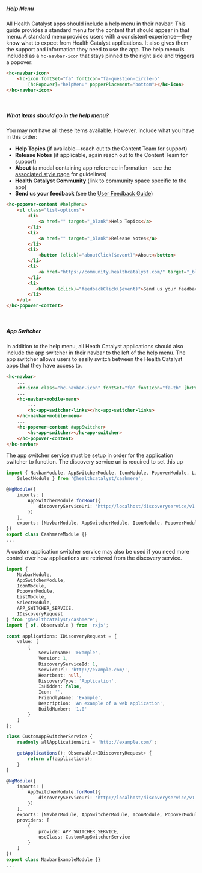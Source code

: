 ##### Help Menu

All Health Catalyst apps should include a help menu in their navbar. This guide provides a standard menu for the content that should appear in that menu. A standard menu provides users with a consistent experience—they know what to expect from Health Catalyst applications. It also gives them the support and information they need to use the app. The help menu is included as a `hc-navbar-icon` that stays pinned to the right side and triggers a popover:

```html
<hc-navbar-icon>
    <hc-icon fontSet="fa" fontIcon="fa-question-circle-o"
        [hcPopover]="helpMenu" popperPlacement="bottom"></hc-icon>
</hc-navbar-icon>
```

&nbsp;

##### What items should go in the help menu?

You may not have all these items available. However, include what you have in this order:

*   **Help Topics** (if available—reach out to the Content Team for support)
*   **Release Notes** (if applicable, again reach out to the Content Team for support)
*   **About** (a modal containing app reference information - see the [associated style page](https://cashmere.healthcatalyst.net/styles/about) for guidelines)
*   **Health Catalyst Community** (link to community space specific to the app)
*   **Send us your feedback** (see the [User Feedback Guide](https://cashmere.healthcatalyst.net/components/typeform-survey/usage))

```html
<hc-popover-content #helpMenu>
    <ul class="list-options">
        <li>
            <a href="" target="_blank">Help Topics</a>
        </li>
        <li>
            <a href="" target="_blank">Release Notes</a>
        </li>
        <li>
            <button (click)="aboutClick($event)">About</button>
        </li>
        <li>
            <a href="https://community.healthcatalyst.com/" target="_blank">Health Catalyst Community</a>
        </li>
        <li>
           <button (click)="feedbackClick($event)">Send us your feedback</button>
        </li>
    </ul>
</hc-popover-content>
```

&nbsp;

##### App Switcher

In addition to the help menu, all Heath Catalyst applications should also include the app switcher in their navbar to the left of the help menu. The app switcher allows users to easily switch between the Health Catalyst apps that they have access to.

```html
<hc-navbar>
    ...
    <hc-icon class="hc-navbar-icon" fontSet="fa" fontIcon="fa-th" [hcPopover]="appSwitcher" popperPlacement="bottom"></hc-icon>
    ...
    <hc-navbar-mobile-menu>
        ...
        <hc-app-switcher-links></hc-app-switcher-links>
    </hc-navbar-mobile-menu>
    ...
    <hc-popover-content #appSwitcher>
        <hc-app-switcher></hc-app-switcher>
    </hc-popover-content>
</hc-navbar>
```

The app switcher service must be setup in order for the application switcher to function. The discovery service uri is required to set this up

```Typescript
import { NavbarModule, AppSwitcherModule, IconModule, PopoverModule, ListModule,
    SelectModule } from '@healthcatalyst/cashmere';

@NgModule({
    imports: [
        AppSwitcherModule.forRoot({
            discoveryServiceUri: 'http://localhost/discoveryservice/v1'
        })
    ],
    exports: [NavbarModule, AppSwitcherModule, IconModule, PopoverModule, ListModule, SelectModule]
})
export class CashmereModule {}
...
```

A custom application switcher service may also be used if you need more control over how applications are retrieved from the discovery service.

```Typescript
import {
    NavbarModule,
    AppSwitcherModule,
    IconModule,
    PopoverModule,
    ListModule,
    SelectModule,
    APP_SWITCHER_SERVICE,
    IDiscoveryRequest
} from '@healthcatalyst/cashmere';
import { of, Observable } from 'rxjs';

const applications: IDiscoveryRequest = {
    value: [
        {
            ServiceName: 'Example',
            Version: 1,
            DiscoveryServiceId: 1,
            ServiceUrl: 'http://example.com/',
            Heartbeat: null,
            DiscoveryType: 'Application',
            IsHidden: false,
            Icon: '',
            FriendlyName: 'Example',
            Description: 'An example of a web application',
            BuildNumber: '1.0'
        }
    ]
};

class CustomAppSwitcherService {
    readonly allApplicationsUri = 'http://example.com/';

    getApplications(): Observable<IDiscoveryRequest> {
        return of(applications);
    }
}

@NgModule({
    imports: [
        AppSwitcherModule.forRoot({
            discoveryServiceUri: 'http://localhost/discoveryservice/v1'
        })
    ],
    exports: [NavbarModule, AppSwitcherModule, IconModule, PopoverModule, ListModule, SelectModule],
    providers: [
        {
            provide: APP_SWITCHER_SERVICE,
            useClass: CustomAppSwitcherService
        }
    ]
})
export class NavbarExampleModule {}
...
```
